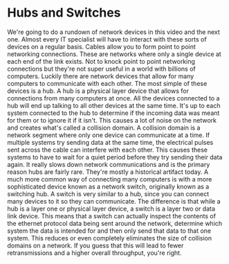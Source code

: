 # Hubs and Switches

We're going to do a rundown of network devices in this video and the next one. Almost every IT specialist will have to interact with these sorts of devices on a regular basis. Cables allow you to form point to point networking connections. These are networks where only a single device at each end of the link exists. Not to knock point to point networking connections but they're not super useful in a world with billions of computers. Luckily there are network devices that allow for many computers to communicate with each other. The most simple of these devices is a hub. A hub is a physical layer device that allows for connections from many computers at once. All the devices connected to a hub will end up talking to all other devices at the same time. It's up to each system connected to the hub to determine if the incoming data was meant for them or to ignore it if it isn't. This causes a lot of noise on the network and creates what's called a collision domain. A collision domain is a network segment where only one device can communicate at a time. If multiple systems try sending data at the same time, the electrical pulses sent across the cable can interfere with each other. This causes these systems to have to wait for a quiet period before they try sending their data again. It really slows down network communications and is the primary reason hubs are fairly rare. They're mostly a historical artifact today. A much more common way of connecting many computers is with a more sophisticated device known as a network switch, originally known as a switching hub. A switch is very similar to a hub, since you can connect many devices to it so they can communicate. The difference is that while a hub is a layer one or physical layer device, a switch is a layer two or data link device. This means that a switch can actually inspect the contents of the ethernet protocol data being sent around the network, determine which system the data is intended for and then only send that data to that one system. This reduces or even completely eliminates the size of collision domains on a network. If you guess that this will lead to fewer retransmissions and a higher overall throughput, you're right.

